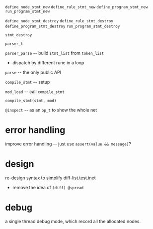 `define_node_stmt_new`
`define_rule_stmt_new`
`define_program_stmt_new`
`run_program_stmt_new`

`define_node_stmt_destroy`
`define_rule_stmt_destroy`
`define_program_stmt_destroy`
`run_program_stmt_destroy`

`stmt_destroy`

`parser_t`

`parser_parse` -- build `stmt_list` from `token_list`

- dispatch by different rune in a loop

`parse` -- the only public API

`compile_stmt` -- setup

`mod_load` -- call `compile_stmt`

`compile_stmt(stmt, mod)`

`@inspect` -- as an `op_t` to show the whole net

# error handling

improve error handling -- just use `assert(value && message)`?

# design

re-design syntax to simplify diff-list.test.inet

- remove the idea of `(diff) @spread`

# debug

a single thread debug mode, which record all the allocated nodes.
